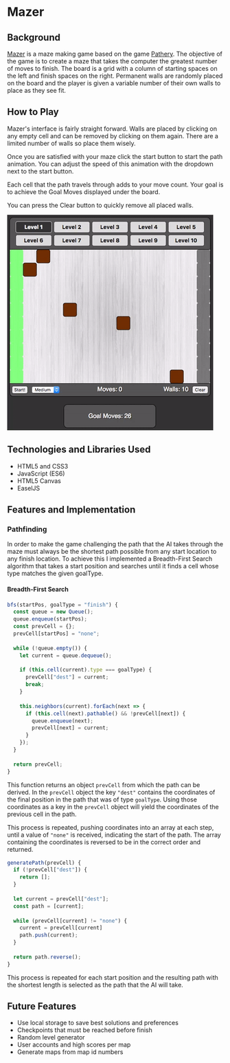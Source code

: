 # Mazer

## Background

[Mazer](www.mazer.space) is a maze making game based on the game [Pathery](www.pathery.com). The objective of the game is to create a maze that takes the computer the greatest number of moves to finish. The board is a grid with a column of starting spaces on the left and finish spaces on the right. Permanent walls are randomly placed on the board and the player is given a variable number of their own walls to place as they see fit.

## How to Play

Mazer's interface is fairly straight forward. Walls are placed by clicking on any empty cell and can be removed by clicking on them again. There are a limited number of walls so place them wisely.

Once you are satisfied with your maze click the start button to start the path animation. You can adjust the speed of this animation with the dropdown next to the start button.

Each cell that the path travels through adds to your move count. Your goal is to achieve the Goal Moves displayed under the board.

You can press the Clear button to quickly remove all placed walls.

![Level One](images/mazer_level_one.gif)

## Technologies and Libraries Used

* HTML5 and CSS3
* JavaScript (ES6)
* HTML5 Canvas
* EaselJS

## Features and Implementation

### Pathfinding

In order to make the game challenging the path that the AI takes through the maze must always be the shortest path possible from any start location to any finish location. To achieve this I implemented a Breadth-First Search algorithm that takes a start position and searches until it finds a cell whose type matches the given goalType.

#### Breadth-First Search
```javascript
bfs(startPos, goalType = "finish") {
  const queue = new Queue();
  queue.enqueue(startPos);
  const prevCell = {};
  prevCell[startPos] = "none";

  while (!queue.empty()) {
    let current = queue.dequeue();

    if (this.cell(current).type === goalType) {
      prevCell["dest"] = current;
      break;
    }

    this.neighbors(current).forEach(next => {
      if (this.cell(next).pathable() && !prevCell[next]) {
        queue.enqueue(next);
        prevCell[next] = current;
      }
    });
  }

  return prevCell;
}
```

This function returns an object `prevCell` from which the path can be derived. In the `prevCell` object the key `"dest"` contains the coordinates of the final position in the path that was of type `goalType`. Using those coordinates as a key in the `prevCell` object will yield the coordinates of the previous cell in the path.

This process is repeated, pushing coordinates into an array at each step, until a value of `"none"` is received, indicating the start of the path. The array containing the coordinates is reversed to be in the correct order and returned.

```javascript
generatePath(prevCell) {
  if (!prevCell["dest"]) {
    return [];
  }

  let current = prevCell["dest"];
  const path = [current];

  while (prevCell[current] != "none") {
    current = prevCell[current]
    path.push(current);
  }

  return path.reverse();
}
```

This process is repeated for each start position and the resulting path with the shortest length is selected as the path that the AI will take.

## Future Features

* Use local storage to save best solutions and preferences
* Checkpoints that must be reached before finish
* Random level generator
* User accounts and high scores per map
* Generate maps from map id numbers
